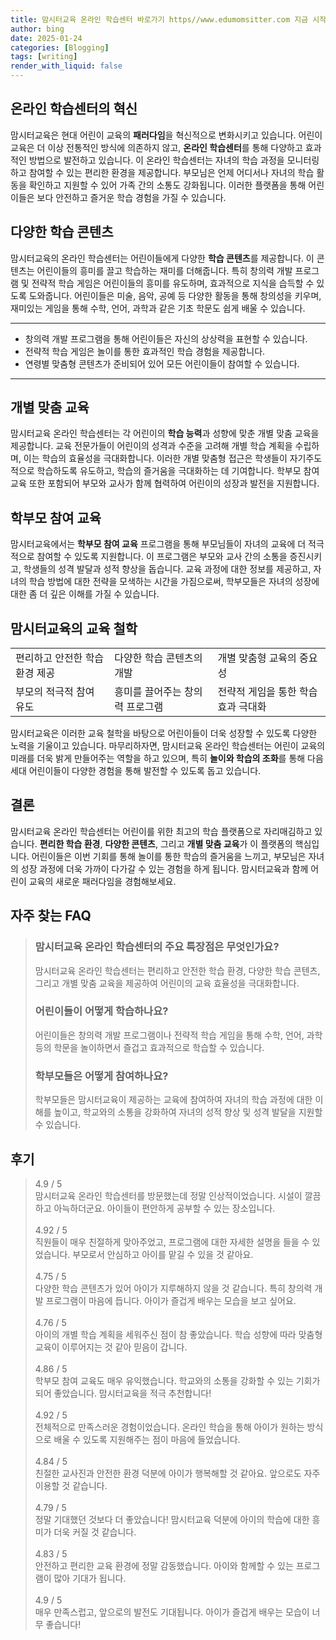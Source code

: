 ```yaml
---
title: 맘시터교육 온라인 학습센터 바로가기 https//www.edumomsitter.com 지금 시작하기
author: bing
date: 2025-01-24
categories: [Blogging]
tags: [writing]
render_with_liquid: false
---
```



<h2 id='온라인 학습센터의 혁신'>온라인 학습센터의 혁신</h2>

<p>맘시터교육은 현대 어린이 교육의 <b>패러다임</b>을 혁신적으로 변화시키고 있습니다. 어린이 교육은 더 이상 전통적인 방식에 의존하지 않고, <b>온라인 학습센터</b>를 통해 다양하고 효과적인 방법으로 발전하고 있습니다. 이 온라인 학습센터는 자녀의 학습 과정을 모니터링하고 참여할 수 있는 편리한 환경을 제공합니다. 부모님은 언제 어디서나 자녀의 학습 활동을 확인하고 지원할 수 있어 가족 간의 소통도 강화됩니다. 이러한 플랫폼을 통해 어린이들은 보다 안전하고 즐거운 학습 경험을 가질 수 있습니다.</p>

<h2 id='다양한 학습 콘텐츠'>다양한 학습 콘텐츠</h2>

<p>맘시터교육의 온라인 학습센터는 어린이들에게 다양한 <b>학습 콘텐츠</b>를 제공합니다. 이 콘텐츠는 어린이들의 흥미를 끌고 학습하는 재미를 더해줍니다. 특히 창의력 개발 프로그램 및 전략적 학습 게임은 어린이들의 흥미를 유도하며, 효과적으로 지식을 습득할 수 있도록 도와줍니다. 어린이들은 미술, 음악, 공예 등 다양한 활동을 통해 창의성을 키우며, 재미있는 게임을 통해 수학, 언어, 과학과 같은 기초 학문도 쉽게 배울 수 있습니다.</p>

<hr />

<ul>
    <li>창의력 개발 프로그램을 통해 어린이들은 자신의 상상력을 표현할 수 있습니다.</li>
    <li>전략적 학습 게임은 놀이를 통한 효과적인 학습 경험을 제공합니다.</li>
    <li>연령별 맞춤형 콘텐츠가 준비되어 있어 모든 어린이들이 참여할 수 있습니다.</li>
</ul>

<hr />

<h2 id='개별 맞춤 교육'>개별 맞춤 교육</h2>

<p>맘시터교육 온라인 학습센터는 각 어린이의 <b>학습 능력</b>과 성향에 맞춘 개별 맞춤 교육을 제공합니다. 교육 전문가들이 어린이의 성격과 수준을 고려해 개별 학습 계획을 수립하며, 이는 학습의 효율성을 극대화합니다. 이러한 개별 맞춤형 접근은 학생들이 자기주도적으로 학습하도록 유도하고, 학습의 즐거움을 극대화하는 데 기여합니다. 학부모 참여 교육 또한 포함되어 부모와 교사가 함께 협력하여 어린이의 성장과 발전을 지원합니다.</p>

<h2 id='학부모 참여 교육'>학부모 참여 교육</h2>

<p>맘시터교육에서는 <b>학부모 참여 교육</b> 프로그램을 통해 부모님들이 자녀의 교육에 더 적극적으로 참여할 수 있도록 지원합니다. 이 프로그램은 부모와 교사 간의 소통을 증진시키고, 학생들의 성격 발달과 성적 향상을 돕습니다. 교육 과정에 대한 정보를 제공하고, 자녀의 학습 방법에 대한 전략을 모색하는 시간을 가짐으로써, 학부모들은 자녀의 성장에 대한 좀 더 깊은 이해를 가질 수 있습니다.</p>

<h2 id='맘시터교육의 교육 철학'>맘시터교육의 교육 철학</h2>

<table>
    <tr>
        <td>편리하고 안전한 학습 환경 제공</td>
        <td>다양한 학습 콘텐츠의 개발</td>
        <td>개별 맞춤형 교육의 중요성</td>
    </tr>
    <tr>
        <td>부모의 적극적 참여 유도</td>
        <td>흥미를 끌어주는 창의력 프로그램</td>
        <td>전략적 게임을 통한 학습 효과 극대화</td>
    </tr>
</table>

<p>맘시터교육은 이러한 교육 철학을 바탕으로 어린이들이 더욱 성장할 수 있도록 다양한 노력을 기울이고 있습니다. 마무리하자면, 맘시터교육 온라인 학습센터는 어린이 교육의 미래를 더욱 밝게 만들어주는 역할을 하고 있으며, 특히 <b>놀이와 학습의 조화</b>를 통해 다음 세대 어린이들이 다양한 경험을 통해 발전할 수 있도록 돕고 있습니다.</p>

<h2 id='결론'>결론</h2>

<p>맘시터교육 온라인 학습센터는 어린이를 위한 최고의 학습 플랫폼으로 자리매김하고 있습니다. <b>편리한 학습 환경</b>, <b>다양한 콘텐츠</b>, 그리고 <b>개별 맞춤 교육</b>가 이 플랫폼의 핵심입니다. 어린이들은 이번 기회를 통해 놀이를 통한 학습의 즐거움을 느끼고, 부모님은 자녀의 성장 과정에 더욱 가까이 다가갈 수 있는 경험을 하게 됩니다. 맘시터교육과 함께 어린이 교육의 새로운 패러다임을 경험해보세요.</p>


<h2 id='자주_찾는_FAQ'>자주 찾는 FAQ</h2>
<div itemscope="" itemtype="https://schema.org/FAQPage"> 
<blockquote> 
<div itemscope="" itemprop="mainEntity" itemtype="https://schema.org/Question"> 
<h3 itemprop="name">맘시터교육 온라인 학습센터의 주요 특장점은 무엇인가요?</h3> 
<div itemscope="" itemprop="acceptedAnswer" itemtype="https://schema.org/Answer"> 
<span itemprop="text"> 
<p>맘시터교육 온라인 학습센터는 편리하고 안전한 학습 환경, 다양한 학습 콘텐츠, 그리고 개별 맞춤 교육을 제공하여 어린이의 교육 효율성을 극대화합니다.</p> 
</span> 
</div> 
</div> 

<div itemscope="" itemprop="mainEntity" itemtype="https://schema.org/Question"> 
<h3 itemprop="name">어린이들이 어떻게 학습하나요?</h3> 
<div itemscope="" itemprop="acceptedAnswer" itemtype="https://schema.org/Answer"> 
<span itemprop="text"> 
<p>어린이들은 창의력 개발 프로그램이나 전략적 학습 게임을 통해 수학, 언어, 과학 등의 학문을 놀이하면서 즐겁고 효과적으로 학습할 수 있습니다.</p> 
</span> 
</div> 
</div> 

<div itemscope="" itemprop="mainEntity" itemtype="https://schema.org/Question"> 
<h3 itemprop="name">학부모들은 어떻게 참여하나요?</h3> 
<div itemscope="" itemprop="acceptedAnswer" itemtype="https://schema.org/Answer"> 
<span itemprop="text"> 
<p>학부모들은 맘시터교육이 제공하는 교육에 참여하여 자녀의 학습 과정에 대한 이해를 높이고, 학교와의 소통을 강화하여 자녀의 성적 향상 및 성격 발달을 지원할 수 있습니다.</p> 
</span> 
</div> 
</div> 
</blockquote> 
</div>
<h2 id='후기'>후기</h2>
<div itemscope itemtype="https://schema.org/Product">
  <blockquote>
  <div itemprop="review" itemscope itemtype="https://schema.org/Review">
      <div itemprop="reviewRating" itemscope itemtype="https://schema.org/Rating"> <span itemprop="ratingValue">4.9</span> / <span itemprop="bestRating">5</span> </div>
      <span itemprop="reviewBody">맘시터교육 온라인 학습센터를 방문했는데 정말 인상적이었습니다. 시설이 깔끔하고 아늑하더군요. 아이들이 편안하게 공부할 수 있는 장소입니다.</span>
  </div>
  <br>
  <div itemprop="review" itemscope itemtype="https://schema.org/Review">
      <div itemprop="reviewRating" itemscope itemtype="https://schema.org/Rating"> <span itemprop="ratingValue">4.92</span> / <span itemprop="bestRating">5</span> </div>
      <span itemprop="reviewBody">직원들이 매우 친절하게 맞아주었고, 프로그램에 대한 자세한 설명을 들을 수 있었습니다. 부모로서 안심하고 아이를 맡길 수 있을 것 같아요.</span>
  </div>
  <br>
  <div itemprop="review" itemscope itemtype="https://schema.org/Review">
      <div itemprop="reviewRating" itemscope itemtype="https://schema.org/Rating"> <span itemprop="ratingValue">4.75</span> / <span itemprop="bestRating">5</span> </div>
      <span itemprop="reviewBody">다양한 학습 콘텐츠가 있어 아이가 지루해하지 않을 것 같습니다. 특히 창의력 개발 프로그램이 마음에 듭니다. 아이가 즐겁게 배우는 모습을 보고 싶어요.</span>
  </div>
  <br>
  <div itemprop="review" itemscope itemtype="https://schema.org/Review">
      <div itemprop="reviewRating" itemscope itemtype="https://schema.org/Rating"> <span itemprop="ratingValue">4.76</span> / <span itemprop="bestRating">5</span> </div>
      <span itemprop="reviewBody">아이의 개별 학습 계획을 세워주신 점이 참 좋았습니다. 학습 성향에 따라 맞춤형 교육이 이루어지는 것 같아 믿음이 갑니다.</span>
  </div>
  <br>
  <div itemprop="review" itemscope itemtype="https://schema.org/Review">
      <div itemprop="reviewRating" itemscope itemtype="https://schema.org/Rating"> <span itemprop="ratingValue">4.86</span> / <span itemprop="bestRating">5</span> </div>
      <span itemprop="reviewBody">학부모 참여 교육도 매우 유익했습니다. 학교와의 소통을 강화할 수 있는 기회가 되어 좋았습니다. 맘시터교육을 적극 추천합니다!</span>
  </div>
  <br>
  <div itemprop="review" itemscope itemtype="https://schema.org/Review">
      <div itemprop="reviewRating" itemscope itemtype="https://schema.org/Rating"> <span itemprop="ratingValue">4.92</span> / <span itemprop="bestRating">5</span> </div>
      <span itemprop="reviewBody">전체적으로 만족스러운 경험이었습니다. 온라인 학습을 통해 아이가 원하는 방식으로 배울 수 있도록 지원해주는 점이 마음에 들었습니다.</span>
  </div>
  <br>
  <div itemprop="review" itemscope itemtype="https://schema.org/Review">
      <div itemprop="reviewRating" itemscope itemtype="https://schema.org/Rating"> <span itemprop="ratingValue">4.84</span> / <span itemprop="bestRating">5</span> </div>
      <span itemprop="reviewBody">친절한 교사진과 안전한 환경 덕분에 아이가 행복해할 것 같아요. 앞으로도 자주 이용할 것 같습니다.</span>
  </div>
  <br>
  <div itemprop="review" itemscope itemtype="https://schema.org/Review">
      <div itemprop="reviewRating" itemscope itemtype="https://schema.org/Rating"> <span itemprop="ratingValue">4.79</span> / <span itemprop="bestRating">5</span> </div>
      <span itemprop="reviewBody">정말 기대했던 것보다 더 좋았습니다! 맘시터교육 덕분에 아이의 학습에 대한 흥미가 더욱 커질 것 같습니다.</span>
  </div>
  <br>
  <div itemprop="review" itemscope itemtype="https://schema.org/Review">
      <div itemprop="reviewRating" itemscope itemtype="https://schema.org/Rating"> <span itemprop="ratingValue">4.83</span> / <span itemprop="bestRating">5</span> </div>
      <span itemprop="reviewBody">안전하고 편리한 교육 환경에 정말 감동했습니다. 아이와 함께할 수 있는 프로그램이 많아 기대가 됩니다.</span>
  </div>
  <br>
  <div itemprop="review" itemscope itemtype="https://schema.org/Review">
      <div itemprop="reviewRating" itemscope itemtype="https://schema.org/Rating"> <span itemprop="ratingValue">4.9</span> / <span itemprop="bestRating">5</span> </div>
      <span itemprop="reviewBody">매우 만족스럽고, 앞으로의 발전도 기대됩니다. 아이가 즐겁게 배우는 모습이 너무 좋습니다!</span>
  </div>
  </blockquote>
</div>
